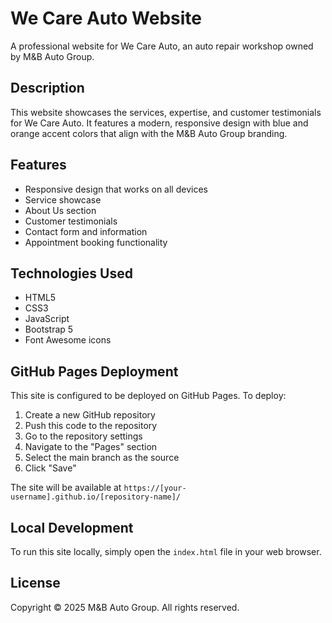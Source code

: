 # We Care Auto Website

A professional website for We Care Auto, an auto repair workshop owned by M&B Auto Group.

## Description

This website showcases the services, expertise, and customer testimonials for We Care Auto. It features a modern, responsive design with blue and orange accent colors that align with the M&B Auto Group branding.

## Features

- Responsive design that works on all devices
- Service showcase
- About Us section
- Customer testimonials
- Contact form and information
- Appointment booking functionality

## Technologies Used

- HTML5
- CSS3
- JavaScript
- Bootstrap 5
- Font Awesome icons

## GitHub Pages Deployment

This site is configured to be deployed on GitHub Pages. To deploy:

1. Create a new GitHub repository
2. Push this code to the repository
3. Go to the repository settings
4. Navigate to the "Pages" section
5. Select the main branch as the source
6. Click "Save"

The site will be available at `https://[your-username].github.io/[repository-name]/`

## Local Development

To run this site locally, simply open the `index.html` file in your web browser.

## License

Copyright © 2025 M&B Auto Group. All rights reserved.
